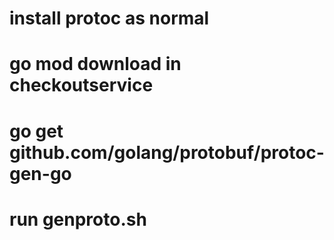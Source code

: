 # install protoc as normal
# go mod download in checkoutservice
# go get github.com/golang/protobuf/protoc-gen-go
# run genproto.sh
